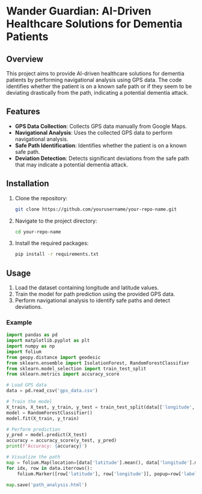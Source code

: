 # Wander Guardian: AI-Driven Healthcare Solutions for Dementia Patients

## Overview

This project aims to provide AI-driven healthcare solutions for dementia patients by performing navigational analysis using GPS data. The code identifies whether the patient is on a known safe path or if they seem to be deviating drastically from the path, indicating a potential dementia attack.

## Features

- **GPS Data Collection**: Collects GPS data manually from Google Maps.
- **Navigational Analysis**: Uses the collected GPS data to perform navigational analysis.
- **Safe Path Identification**: Identifies whether the patient is on a known safe path.
- **Deviation Detection**: Detects significant deviations from the safe path that may indicate a potential dementia attack.

## Installation

1. Clone the repository:
    ```sh
    git clone https://github.com/yourusername/your-repo-name.git
    ```
2. Navigate to the project directory:
    ```sh
    cd your-repo-name
    ```
3. Install the required packages:
    ```sh
    pip install -r requirements.txt
    ```

## Usage

1. Load the dataset containing longitude and latitude values.
2. Train the model for path prediction using the provided GPS data.
3. Perform navigational analysis to identify safe paths and detect deviations.

### Example

```python
import pandas as pd
import matplotlib.pyplot as plt
import numpy as np
import folium
from geopy.distance import geodesic
from sklearn.ensemble import IsolationForest, RandomForestClassifier
from sklearn.model_selection import train_test_split
from sklearn.metrics import accuracy_score

# Load GPS data
data = pd.read_csv('gps_data.csv')

# Train the model
X_train, X_test, y_train, y_test = train_test_split(data[['longitude', 'latitude']], data['label'], test_size=0.2)
model = RandomForestClassifier()
model.fit(X_train, y_train)

# Perform prediction
y_pred = model.predict(X_test)
accuracy = accuracy_score(y_test, y_pred)
print(f'Accuracy: {accuracy}')

# Visualize the path
map = folium.Map(location=[data['latitude'].mean(), data['longitude'].mean()], zoom_start=12)
for idx, row in data.iterrows():
    folium.Marker([row['latitude'], row['longitude']], popup=row['label']).add_to(map)

map.save('path_analysis.html')
